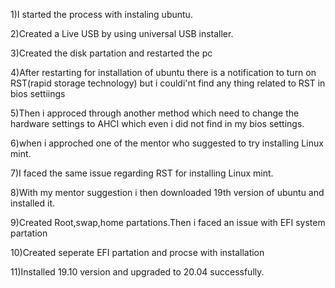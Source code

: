 1)I started the process with instaling ubuntu.

2)Created a Live USB by using universal USB installer.

3)Created the disk partation and restarted the pc

4)After restarting for installation of ubuntu there is a notification to turn on RST(rapid storage technology) but i couldi'nt find any  thing related to RST  in bios settiings

5)Then i approced through another method which need to change the hardware settings to AHCI which even i did not find in my bios settings.

6)when i approched one of the mentor who suggested to try installing Linux mint.

7)I faced the same issue regarding RST for installing Linux mint.

8)With my mentor suggestion i then downloaded 19th version of ubuntu and installed it.

9)Created Root,swap,home partations.Then i faced an issue with EFI system partation 

10)Created seperate EFI partation and procse with installation

11)Installed 19.10 version and upgraded to 20.04 successfully.

